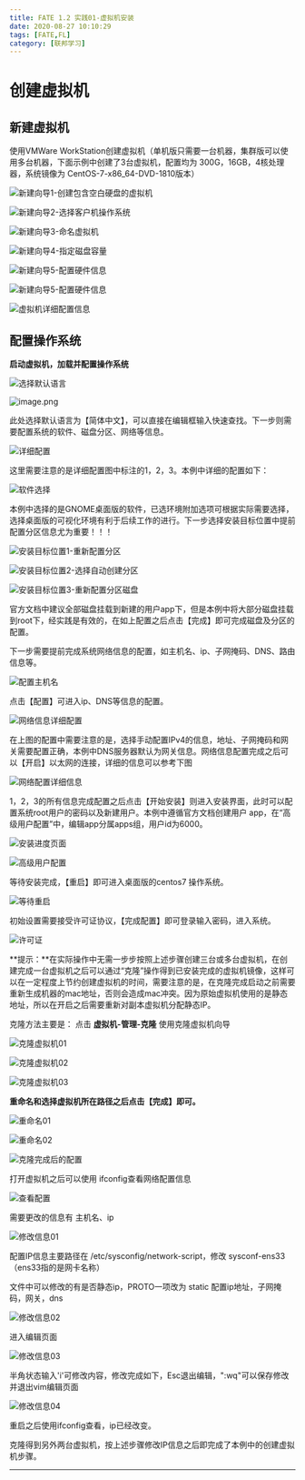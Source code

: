 ```yaml
---
title: FATE 1.2 实践01-虚拟机安装
date: 2020-08-27 10:10:29
tags: [FATE,FL]
category: [联邦学习]
---
```


# 创建虚拟机

## 新建虚拟机

使用VMWare WorkStation创建虚拟机（单机版只需要一台机器，集群版可以使用多台机器，下面示例中创建了3台虚拟机，配置均为 300G，16GB，4核处理器，系统镜像为 CentOS-7-x86_64-DVD-1810版本）

![新建向导1-创建包含空白硬盘的虚拟机](https://i2.tiimg.com/726074/89154bfc28d26208.png)

![新建向导2-选择客户机操作系统](https://i2.tiimg.com/726074/c4f11c041dc337fa.png)

![新建向导3-命名虚拟机](https://i2.tiimg.com/726074/1eaf6ac021042136.png)

![新建向导4-指定磁盘容量](https://i2.tiimg.com/726074/18eb58f7c246e1bd.png)                         

![新建向导5-配置硬件信息](https://i2.tiimg.com/726074/c61093a659d32204.png)

![新建向导5-配置硬件信息](https://i2.tiimg.com/726074/df56b15fb12f2fc7.png)

![虚拟机详细配置信息](https://i2.tiimg.com/726074/a5708abe2935f37f.png)                                       


## 配置操作系统

**启动虚拟机，加载并配置操作系统**



![选择默认语言](https://i2.tiimg.com/726074/65977403c14d0be4.png)     

  ![image.png](https://i2.tiimg.com/726074/c1b032023a455553.png)


此处选择默认语言为【简体中文】，可以直接在编辑框输入快速查找。下一步则需要配置系统的软件、磁盘分区、网络等信息。


![详细配置](https://i2.tiimg.com/726074/07cb7dde684ceed8.png)


这里需要注意的是详细配置图中标注的1，2，3。本例中详细的配置如下：

![软件选择](https://i2.tiimg.com/726074/bb8187d72aac1f05.png)



本例中选择的是GNOME桌面版的软件，已选环境附加选项可根据实际需要选择，选择桌面版的可视化环境有利于后续工作的进行。下一步选择安装目标位置中提前配置分区信息尤为重要！！！



![安装目标位置1-重新配置分区](https://i2.tiimg.com/726074/6d2573e8d831fbfe.png)


![安装目标位置2-选择自动创建分区](https://i2.tiimg.com/726074/6660030a861e7450.png)


![安装目标位置3-重新配置分区磁盘](https://i2.tiimg.com/726074/775d2f261664aa51.png)


官方文档中建议全部磁盘挂载到新建的用户app下，但是本例中将大部分磁盘挂载到root下，经实践是有效的，在如上配置之后点击【完成】即可完成磁盘及分区的配置。

下一步需要提前完成系统网络信息的配置，如主机名、ip、子网掩码、DNS、路由信息等。


![配置主机名](https://i2.tiimg.com/726074/0bbcf0a30e5a05c1.png)


点击【配置】可进入ip、DNS等信息的配置。

![网络信息详细配置](https://i2.tiimg.com/726074/34d23c8ae8c7d96f.png)


在上图的配置中需要注意的是，选择手动配置IPv4的信息，地址、子网掩码和网关需要配置正确，本例中DNS服务器默认为网关信息。网络信息配置完成之后可以【开启】以太网的连接，详细的信息可以参考下图

![网络配置详细信息](https://i2.tiimg.com/726074/0a5251eeb05aaf7d.png)



1，2，3的所有信息完成配置之后点击【开始安装】则进入安装界面，此时可以配置系统root用户的密码以及新建用户。本例中遵循官方文档创建用户 app，在“高级用户配置”中，编辑app分属apps组，用户id为6000。



![安装进度页面](https://i2.tiimg.com/726074/5b9f20707763fb54.png)


![高级用户配置](https://i2.tiimg.com/726074/211dae0da29db0ae.png)


等待安装完成，【重启】即可进入桌面版的centos7 操作系统。



![等待重启](https://i2.tiimg.com/726074/c22f8cb802262f87.png)



初始设置需要接受许可证协议，【完成配置】即可登录输入密码，进入系统。


![许可证](https://i2.tiimg.com/726074/a634908789cbb0a6.png)



**提示：**在实际操作中无需一步步按照上述步骤创建三台或多台虚拟机，在创建完成一台虚拟机之后可以通过“克隆”操作得到已安装完成的虚拟机镜像，这样可以在一定程度上节约创建虚拟机的时间，需要注意的是，在克隆完成启动之前需要重新生成机器的mac地址，否则会造成mac冲突。因为原始虚拟机使用的是静态地址，所以在开启之后需要重新对副本虚拟机分配静态IP。

克隆方法主要是： 点击 **虚拟机-管理-克隆**  使用克隆虚拟机向导

![克隆虚拟机01](https://i2.tiimg.com/726074/cc8c06ec9306c7ee.png)

![克隆虚拟机02](https://i2.tiimg.com/726074/f4890c2edc6d3bb3.png)

![克隆虚拟机03](https://i2.tiimg.com/726074/194b776452661499.png)



**重命名和选择虚拟机所在路径之后点击【完成】即可。**

![重命名01](https://i2.tiimg.com/726074/7231414d603260c5.png)

![重命名02](https://i2.tiimg.com/726074/589d26d2952860c4.png)

![克隆完成后的配置](https://i2.tiimg.com/726074/bd2662f83ef7ce1c.png)



打开虚拟机之后可以使用  ifconfig查看网络配置信息

![查看配置](https://i2.tiimg.com/726074/dad1a31fd9322fe7.png)



需要更改的信息有 主机名、ip

![修改信息01](https://i2.tiimg.com/726074/50130340c6d9654e.png)



配置IP信息主要路径在 /etc/sysconfig/network-script，修改 sysconf-ens33 （ens33指的是网卡名称）

文件中可以修改的有是否静态ip，PROTO一项改为 static  配置ip地址，子网掩码，网关，dns

![修改信息02](https://i2.tiimg.com/726074/666c8e958b48f118.png)



进入编辑页面

![修改信息03](https://i2.tiimg.com/726074/301894f1f186c05c.png)



半角状态输入'i'可修改内容，修改完成如下，Esc退出编辑，":wq"可以保存修改并退出vim编辑页面

![修改信息04](https://i2.tiimg.com/726074/769a038f27cc4adb.png)



重启之后使用ifconfig查看，ip已经改变。

克隆得到另外两台虚拟机，按上述步骤修改IP信息之后即完成了本例中的创建虚拟机步骤。

------